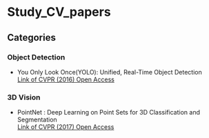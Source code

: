 # Study_CV_papers

## Categories

### Object Detection
  - You Only Look Once(YOLO): Unified, Real-Time Object Detection  
    [Link of CVPR (2016) Open Access](https://openaccess.thecvf.com/content_cvpr_2016/html/Redmon_You_Only_Look_CVPR_2016_paper.html)
    
### 3D Vision
  - PointNet : Deep Learning on Point Sets for 3D Classification and Segmentation  
    [Link of CVPR (2017) Open Access](https://openaccess.thecvf.com/content_cvpr_2017/html/Qi_PointNet_Deep_Learning_CVPR_2017_paper.html)
